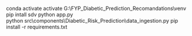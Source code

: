 conda activate
 activate
G:\FYP_Diabetic_Prediction_Recomandations\venv
pip intall sdv
python app.py    
python src\components\Diabetic_Risk_Prediction\data_ingestion.py 
pip install -r requirements.txt